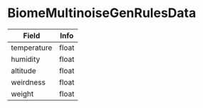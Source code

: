 # BiomeMultinoiseGenRulesData

<table><thead><tr><th>Field</th><th>Info</th></tr></thead><tbody>
<tr><td>temperature</td><td>float</td></tr>
<tr><td>humidity</td><td>float</td></tr>
<tr><td>altitude</td><td>float</td></tr>
<tr><td>weirdness</td><td>float</td></tr>
<tr><td>weight</td><td>float</td></tr>
</tbody></table>